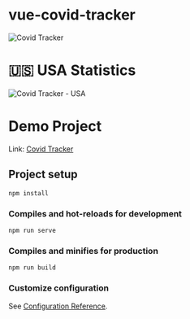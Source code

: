 # vue-covid-tracker

![Covid Tracker](https://s4.uupload.ir/files/screenshot_at_2021-05-10_10-30-45_z5sm.png)

# 🇺🇸 USA Statistics

![Covid Tracker - USA](https://s4.uupload.ir/files/screenshot_at_2021-05-10_10-34-14_bz5g.png)


# Demo Project

Link: [Covid Tracker](covid.sectron.ir)


## Project setup
```
npm install
```

### Compiles and hot-reloads for development
```
npm run serve
```

### Compiles and minifies for production
```
npm run build
```

### Customize configuration
See [Configuration Reference](https://cli.vuejs.org/config/).
